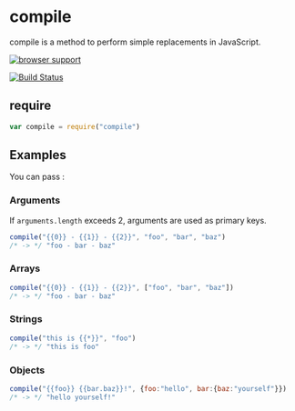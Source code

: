 # compile

compile is a method to perform simple replacements in JavaScript. 

[![browser support](https://ci.testling.com/bloodyowl/compile.png)](https://ci.testling.com/bloodyowl/compile)

[![Build Status](https://travis-ci.org/bloodyowl/compile.svg?branch=1.0.0)](https://travis-ci.org/bloodyowl/compile)

## require 

```javascript
var compile = require("compile")
```

## Examples 

You can pass : 

### Arguments 

If `arguments.length` exceeds 2, arguments are used as primary keys. 

```javascript
compile("{{0}} - {{1}} - {{2}}", "foo", "bar", "baz") 
/* -> */ "foo - bar - baz"
```

### Arrays

```javascript
compile("{{0}} - {{1}} - {{2}}", ["foo", "bar", "baz"]) 
/* -> */ "foo - bar - baz"
```

### Strings 
```javascript
compile("this is {{*}}", "foo") 
/* -> */ "this is foo"
```

### Objects 
```javascript
compile("{{foo}} {{bar.baz}}!", {foo:"hello", bar:{baz:"yourself"}}) 
/* -> */ "hello yourself!"
```
